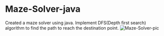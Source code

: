 # Maze-Solver-java
Created a maze solver using java. Implement DFS(Depth first search) algorithm to find the path to reach the destination point.
![Maze-Solver-pic](https://user-images.githubusercontent.com/115089495/227780352-879a308a-2fc5-46d6-94e1-1b4e432b2e15.jpeg)
